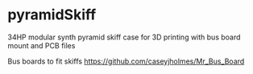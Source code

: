 # pyramidSkiff
34HP modular synth pyramid skiff case for 3D printing with bus board mount and PCB files

Bus boards to fit skiffs 
https://github.com/caseyjholmes/Mr_Bus_Board
